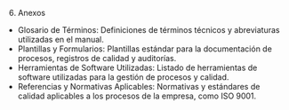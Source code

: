 6. Anexos
- Glosario de Términos: Definiciones de términos técnicos y abreviaturas utilizadas en el manual.
- Plantillas y Formularios: Plantillas estándar para la documentación de procesos, registros de calidad y auditorías.
- Herramientas de Software Utilizadas: Listado de herramientas de software utilizadas para la gestión de procesos y calidad.
- Referencias y Normativas Aplicables: Normativas y estándares de calidad aplicables a los procesos de la empresa, como ISO 9001.